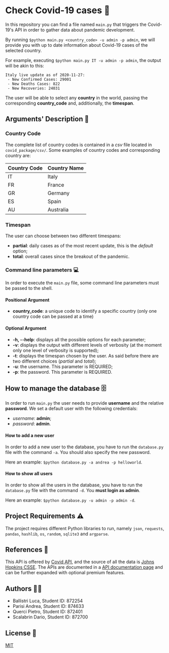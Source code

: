 #  Check Covid-19 cases :microbe:

In this repository you can find a file named ```main.py``` that triggers the Covid-19's API in order to gather data about pandemic development.

By running ```$python main.py <country_code> -u admin -p admin```, we will provide you with up to date information about Covid-19 cases of the selected country.

For example, executing ```$python main.py IT -u admin -p admin```, the output will be akin to this: 

```
Italy live update as of 2020-11-27:
 - New Confirmed Cases: 29001
 - New Deaths Cases: 822
 - New Recoveries: 24031
```

The user will be able to select any **country** in the world, passing the corresponding **country_code** and, additionally, the **timespan**.


## Arguments' Description :mag_right: 

### Country Code 
The complete list of country codes is contained in a _csv_ file located in ```covid_package/csv/```.
Some examples of country codes and corresponding country are:
 
| Country Code | Country Name|
|--------------|-------------|
|	 IT        |   Italy     | 
|	 FR        |   France    |
|	 GR        |   Germany   |
|	 ES        |   Spain     |
|	 AU        |   Australia |


### Timespan
The user can choose between two different timespans:

- **partial**: daily cases as of the most recent update, this is the _default_ option;
- **total**: overall cases since the breakout of the pandemic.


### Command line parameters :computer:
In order to execute the ```main.py``` file, some command line parameters must be passed to the shell.

#### Positional Argument 
- **country_code**: a unique code to identify a specific country (only one country code can be passed at a time)

#### Optional Argument
- **-h, --help**: displays all the possible options for each parameter; 
- **-v**:  displays the output with different levels of verbosity (at the moment only one level of verbosity is supported);
- **-t**: displays the timespan chosen by the user. As said before there are two different choices (_partial_ and _total_);
- **-u**: the username. This parameter is REQUIRED;
- **-p**: the password. This parameter is REQUIRED.

## How to manage the database :file_cabinet:
In order to run ```main.py``` the user needs to provide **username** and the relative **password**. We set a default user with the following credentials:
- *username*: **admin**; 
- *password*: **admin**.

#### How to add a new user
In order to add a new user to the database, you have to run the ```database.py``` file with the command ```-a```. You should also specify the new password. 

Here an example: ```$python database.py -a andrea -p helloworld```.

#### How to show all users
In order to show all the users in the database, you have to run the ```database.py``` file with the command ```-d```. You **must login as admin**.

Here an example: ```$python database.py -u admin -p admin -d```.


## Project Requirements :warning:  
The project requires different Python libraries to run, namely ```json```, ```requests```, ```pandas```, ```hashlib```, ```os```, ```random```, ```sqlite3``` and ```argparse```. 

## References :blue_book:
This API is offered by [Covid API](https://covid19api.com/), and the source of all the data is [Johns Hopkins CSSE](https://github.com/CSSEGISandData/COVID-19). The APIs are documented in a [API documentation page](https://documenter.getpostman.com/view/10808728/SzS8rjbc) and can be further expanded with optional premium features. 

## Authors :technologist:

- Ballistri Luca, Student ID: 872254
- Parisi Andrea, Student ID: 874633
- Querci Pietro, Student ID: 872401
- Scalabrin Dario, Student ID: 872700

## License :page_facing_up:
[MIT](https://choosealicense.com/licenses/mit/)
